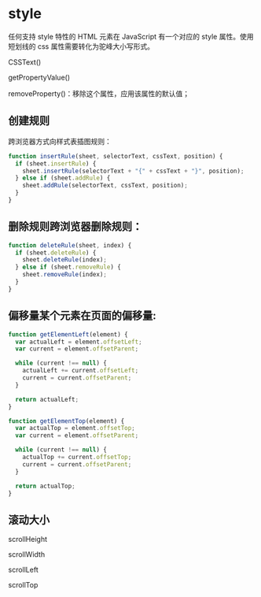 # style

任何支持 style 特性的 HTML 元素在 JavaScript 有一个对应的 style 属性。使用短划线的 css 属性需要转化为驼峰大小写形式。

CSSText()

getPropertyValue()

removeProperty()：移除这个属性，应用该属性的默认值；

## 创建规则

跨浏览器方式向样式表插图规则：

```js
function insertRule(sheet, selectorText, cssText, position) {
  if (sheet.insertRule) {
    sheet.insertRule(selectorText + "{" + cssText + "}", position);
  } else if (sheet.addRule) {
    sheet.addRule(selectorText, cssText, position);
  }
}
```

## 删除规则跨浏览器删除规则：

```js
function deleteRule(sheet, index) {
  if (sheet.deleteRule) {
    sheet.deleteRule(index);
  } else if (sheet.removeRule) {
    sheet.removeRule(index);
  }
}
```

## 偏移量某个元素在页面的偏移量:

```js
function getElementLeft(element) {
  var actualLeft = element.offsetLeft;
  var current = element.offsetParent;

  while (current !== null) {
    actualLeft += current.offsetLeft;
    current = current.offsetParent;
  }

  return actualLeft;
}

function getElementTop(element) {
  var actualTop = element.offsetTop;
  var current = element.offsetParent;

  while (current !== null) {
    actualTop += current.offsetTop;
    current = current.offsetParent;
  }

  return actualTop;
}
```

## 滚动大小

scrollHeight

scrollWidth

scrollLeft

scrollTop
